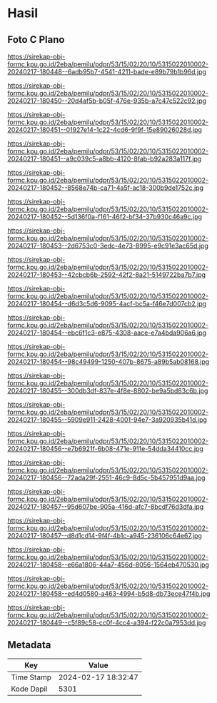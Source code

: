 # Hasil

## Foto C Plano

https://sirekap-obj-formc.kpu.go.id/2eba/pemilu/pdpr/53/15/02/20/10/5315022010002-20240217-180448--6adb95b7-4541-4211-bade-e89b79b1b96d.jpg

https://sirekap-obj-formc.kpu.go.id/2eba/pemilu/pdpr/53/15/02/20/10/5315022010002-20240217-180450--20d4af5b-b05f-476e-935b-a7c47c522c92.jpg

https://sirekap-obj-formc.kpu.go.id/2eba/pemilu/pdpr/53/15/02/20/10/5315022010002-20240217-180451--01927e14-1c22-4cd6-9f9f-15e89026028d.jpg

https://sirekap-obj-formc.kpu.go.id/2eba/pemilu/pdpr/53/15/02/20/10/5315022010002-20240217-180451--a9c039c5-a8bb-4120-8fab-b92a283a117f.jpg

https://sirekap-obj-formc.kpu.go.id/2eba/pemilu/pdpr/53/15/02/20/10/5315022010002-20240217-180452--8568e74b-ca71-4a5f-ac18-300b9de1752c.jpg

https://sirekap-obj-formc.kpu.go.id/2eba/pemilu/pdpr/53/15/02/20/10/5315022010002-20240217-180452--5d136f0a-f161-46f2-bf34-37b930c46a9c.jpg

https://sirekap-obj-formc.kpu.go.id/2eba/pemilu/pdpr/53/15/02/20/10/5315022010002-20240217-180453--2d6753c0-3edc-4e73-8995-e9c91e3ac65d.jpg

https://sirekap-obj-formc.kpu.go.id/2eba/pemilu/pdpr/53/15/02/20/10/5315022010002-20240217-180453--42cbcb6b-2592-42f2-8a21-5149722ba7b7.jpg

https://sirekap-obj-formc.kpu.go.id/2eba/pemilu/pdpr/53/15/02/20/10/5315022010002-20240217-180454--d6d3c5d6-9095-4acf-bc5a-f46e7d007cb2.jpg

https://sirekap-obj-formc.kpu.go.id/2eba/pemilu/pdpr/53/15/02/20/10/5315022010002-20240217-180454--ebc6f1c3-e875-4308-aace-e7a4bda906a6.jpg

https://sirekap-obj-formc.kpu.go.id/2eba/pemilu/pdpr/53/15/02/20/10/5315022010002-20240217-180454--98c49499-1250-407b-8675-a89b5ab08168.jpg

https://sirekap-obj-formc.kpu.go.id/2eba/pemilu/pdpr/53/15/02/20/10/5315022010002-20240217-180455--300db3df-837e-4f8e-8802-be9a5bd83c6b.jpg

https://sirekap-obj-formc.kpu.go.id/2eba/pemilu/pdpr/53/15/02/20/10/5315022010002-20240217-180455--5909e911-2428-4001-94e7-3a920935b41d.jpg

https://sirekap-obj-formc.kpu.go.id/2eba/pemilu/pdpr/53/15/02/20/10/5315022010002-20240217-180456--e7b6921f-6b08-471e-911e-54dda34410cc.jpg

https://sirekap-obj-formc.kpu.go.id/2eba/pemilu/pdpr/53/15/02/20/10/5315022010002-20240217-180456--72ada29f-2551-46c9-8d5c-5b457951d9aa.jpg

https://sirekap-obj-formc.kpu.go.id/2eba/pemilu/pdpr/53/15/02/20/10/5315022010002-20240217-180457--95d607be-905a-416d-afc7-8bcdf76d3dfa.jpg

https://sirekap-obj-formc.kpu.go.id/2eba/pemilu/pdpr/53/15/02/20/10/5315022010002-20240217-180457--d8d1cd14-9f4f-4b1c-a945-236106c64e67.jpg

https://sirekap-obj-formc.kpu.go.id/2eba/pemilu/pdpr/53/15/02/20/10/5315022010002-20240217-180458--e66a1806-44a7-456d-8056-1564eb470530.jpg

https://sirekap-obj-formc.kpu.go.id/2eba/pemilu/pdpr/53/15/02/20/10/5315022010002-20240217-180458--ed4d0580-a463-4994-b5d8-db73ece47f4b.jpg

https://sirekap-obj-formc.kpu.go.id/2eba/pemilu/pdpr/53/15/02/20/10/5315022010002-20240217-180449--c5f89c58-cc0f-4cc4-a394-f22c0a7953dd.jpg


## Metadata

| Key        | Value               |
| ---------- | ------------------- |
| Time Stamp | 2024-02-17 18:32:47 |
| Kode Dapil | 5301                |



